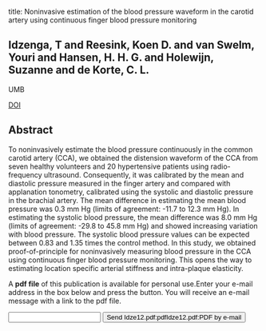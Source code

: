 title: Noninvasive estimation of the blood pressure waveform in the carotid artery using continuous finger blood pressure monitoring

## Idzenga, T and Reesink, Koen D. and van Swelm, Youri and Hansen, H. H. G. and Holewijn, Suzanne and de Korte, C. L.
UMB

<a href="https://doi.org/10.1016/j.ultrasmedbio.2012.07.004">DOI</a>

## Abstract
To noninvasively estimate the blood pressure continuously in the common carotid artery (CCA), we obtained the distension waveform of the CCA from seven healthy volunteers and 20 hypertensive patients using radio-frequency ultrasound. Consequently, it was calibrated by the mean and diastolic pressure measured in the finger artery and compared with applanation tonometry, calibrated using the systolic and diastolic pressure in the brachial artery. The mean difference in estimating the mean blood pressure was 0.3 mm Hg (limits of agreement: -11.7 to 12.3 mm Hg). In estimating the systolic blood pressure, the mean difference was 8.0 mm Hg (limits of agreement: -29.8 to 45.8 mm Hg) and showed increasing variation with blood pressure. The systolic blood pressure values can be expected between 0.83 and 1.35 times the control method. In this study, we obtained proof-of-principle for noninvasively measuring blood pressure in the CCA using continuous finger blood pressure monitoring. This opens the way to estimating location specific arterial stiffness and intra-plaque elasticity.

A <b>pdf file</b> of this publication is available for personal use.Enter your e-mail address in the box below and press the button. You will receive an e-mail message with a link to the pdf file.
<form action="sender.php">  <input type="text" name="email">  <input type="submit" value="Send Idze12.pdf:pdfIdze12.pdf:PDF by e-mail"></form>